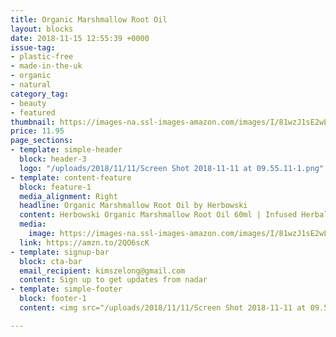 ```yaml
---
title: Organic Marshmallow Root Oil
layout: blocks
date: 2018-11-15 12:55:39 +0000
issue-tag:
- plastic-free
- made-in-the-uk
- organic
- natural
category_tag:
- beauty
- featured
thumbnail: https://images-na.ssl-images-amazon.com/images/I/81wzJ1sE2wL._SL1500_.jpg
price: 11.95
page_sections:
- template: simple-header
  block: header-3
  logo: "/uploads/2018/11/11/Screen Shot 2018-11-11 at 09.55.11-1.png"
- template: content-feature
  block: feature-1
  media_alignment: Right
  headline: Organic Marshmallow Root Oil by Herbowski
  content: Herbowski Organic Marshmallow Root Oil 60ml | Infused Herbal Natural Oil For Healing & Beauty
  media:
    image: https://images-na.ssl-images-amazon.com/images/I/81wzJ1sE2wL._SL1500_.jpg
  link: https://amzn.to/2QO6scK
- template: signup-bar
  block: cta-bar
  email_recipient: kimszelong@gmail.com
  content: Sign up to get updates from nadar
- template: simple-footer
  block: footer-1
  content: <img src="/uploads/2018/11/11/Screen Shot 2018-11-11 at 09.55.11-2.png">

---
```

